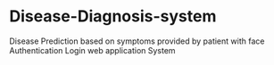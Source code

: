 # Disease-Diagnosis-system
Disease Prediction based on symptoms provided by patient with face Authentication Login web application System
